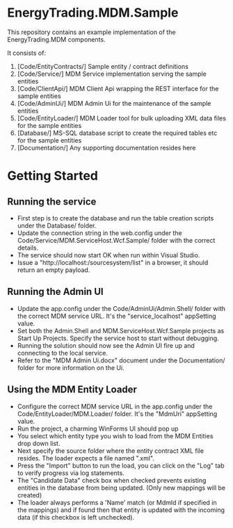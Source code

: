 EnergyTrading.MDM.Sample
===========================

This repository contains an example implementation of the EnergyTrading.MDM components.

It consists of:

1. [Code/EntityContracts/] Sample entity / contract definitions
2. [Code/Service/] MDM Service implementation serving the sample entities
3. [Code/ClientApi/] MDM Client Api wrapping the REST interface for the sample entities
4. [Code/AdminUi/] MDM Admin Ui for the maintenance of the sample entities
5. [Code/EntityLoader/] MDM Loader tool for bulk uploading XML data files for the sample entities
6. [Database/] MS-SQL database script to create the required tables etc for the sample entities
7. [Documentation/] Any supporting documentation resides here

Getting Started
================

Running the service
-------------------
* First step is to create the database and run the table creation scripts under the Database/ folder.
* Update the connection string in the web.config under the Code/Service/MDM.ServiceHost.Wcf.Sample/ folder with the correct details.
* The service should now start OK when run within Visual Studio.
* Issue a "http://localhost:<port number>/sourcesystem/list" in a browser, it should return an empty <SourceSystemList/> payload.

Running the Admin UI
--------------------
* Update the app.config under the Code/AdminUi/Admin.Shell/ folder with the correct MDM service URL.  It's the "service_localhost" appSetting value.
* Set both the Admin.Shell and MDM.ServiceHost.Wcf.Sample projects as Start Up Projects.  Specify the service host to start without debugging.
* Running the solution should now see the Admin UI fire up and connecting to the local service.
* Refer to the "MDM Admin Ui.docx" document under the Documentation/ folder for more information on the Ui.

Using the MDM Entity Loader
---------------------------
* Configure the correct MDM service URL in the app.config under the Code/EntityLoader/MDM.Loader/ folder.  It's the "MdmUri" appSetting value.
* Run the project, a charming WinForms UI should pop up
* You select which entity type you wish to load from the MDM Entities drop down list.
* Next specify the source folder where the entity contract XML file resides.  The loader expects a file named "<entity>.xml".
* Press the "Import" button to run the load, you can click on the "Log" tab to verify progress via log statements.
* The "Candidate Data" check box when checked prevents existing entities in the database from being updated.  (Only new mappings will be created)
* The loader always performs a 'Name' match (or MdmId if specified in the mappings) and if found then that entity is updated with the incoming data (if this checkbox is left unchecked).
  
